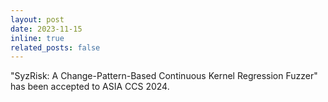 ```yaml
---
layout: post
date: 2023-11-15
inline: true
related_posts: false
---
```


"SyzRisk: A Change-Pattern-Based Continuous Kernel Regression Fuzzer" has been
accepted to ASIA CCS 2024.

